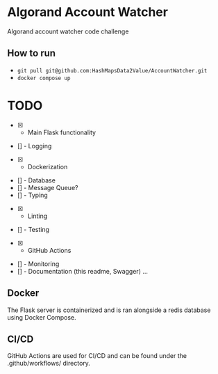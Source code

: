 # Algorand Account Watcher
Algorand account watcher code challenge

## How to run

- `git pull git@github.com:HashMapsData2Value/AccountWatcher.git`
- `docker compose up`

# TODO

- [x] - Main Flask functionality
- [] - Logging
- [x] - Dockerization
- [] - Database
- [] - Message Queue?
- [] - Typing
- [x] - Linting
- [] - Testing
- [x] - GitHub Actions
- [] - Monitoring
- [] - Documentation (this readme, Swagger)
...

## Docker

The Flask server is containerized and is ran alongside a redis database using Docker Compose.

## CI/CD

GitHub Actions are used for CI/CD and can be found under the .github/workflows/ directory.